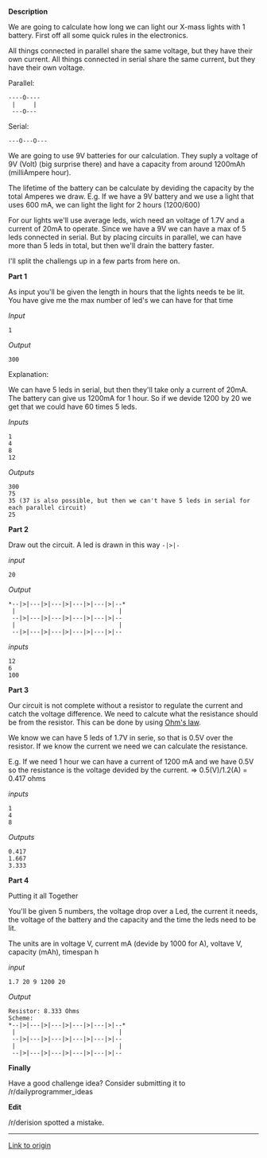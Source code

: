 **Description**

We are going to calculate how long we can light our X-mass lights with 1 battery.
First off all some quick rules in the electronics.

All things connected in parallel share the same voltage, but they have their own current.
All things connected in serial share the same current, but they have their own voltage.

Parallel:

    ----O---- 
     |     |
     ---O---

Serial:

    ---O---O---

We are going to use 9V batteries for our calculation.
They suply a voltage of 9V (Volt) (big surprise there) and have a capacity from around 1200mAh (milliAmpere hour).

The lifetime of the battery can be calculate by deviding the capacity by the total Amperes we draw.
E.g. If we have a 9V battery and we use a light that uses 600 mA, we can light the light for 2 hours (1200/600)

For our lights we'll use average leds, wich need an voltage of 1.7V and a current of 20mA to operate.
Since we have a 9V we can have a max of 5 leds connected in serial. But by placing circuits in parallel, we can have more than 5 leds in total, but then we'll drain the battery faster.

I'll split the challengs up in a few parts from here on.

**Part 1**

As input you'll be given the length in hours that the lights needs te be lit.
You have give me the max number of led's we can have for that time

*Input*

    1

*Output*

    300

Explanation:

We can have 5 leds in serial, but then they'll take only a current of 20mA.
The battery can give us 1200mA for 1 hour. So if we devide 1200 by 20 we get that we could have 60 times 5 leds.

*Inputs*

    1
    4
    8
    12

*Outputs*

    300
    75
    35 (37 is also possible, but then we can't have 5 leds in serial for each parallel circuit)
    25

**Part 2**

Draw out the circuit.
A led is drawn in this way `-|>|-`

*input*

    20

*Output*
    
    *--|>|---|>|---|>|---|>|---|>|--*
     |                             |
     --|>|---|>|---|>|---|>|---|>|--
     |                             |
     --|>|---|>|---|>|---|>|---|>|--

*inputs*

    12
    6
    100

**Part 3**

Our circuit is not complete without a resistor to regulate the current and catch the voltage difference.
We need to calcute what the resistance should be from the resistor. This can be done by using [Ohm's law](https://en.wikipedia.org/wiki/Ohm%27s_law).

We know we can have 5 leds of 1.7V in serie, so that is 0.5V over the resistor.
If we know the current we need we can calculate the resistance.

E.g. If we need 1 hour we can have a current of 1200 mA and we have 0.5V so the resistance is the voltage devided by the current.
=> 0.5(V)/1.2(A) = 0.417 ohms

*inputs*

    1
    4
    8

*Outputs*

    0.417
    1.667
    3.333

**Part 4**

Putting it all Together

You'll be given 5 numbers, the voltage drop over a Led, the current it needs, the voltage of the battery and the capacity and the time the leds need to be lit.

The units are in voltage V, current mA (devide by 1000 for A), voltave V, capacity (mAh), timespan h

*input*

    1.7 20 9 1200 20

*Output*

    Resistor: 8.333 Ohms
    Scheme:
    *--|>|---|>|---|>|---|>|---|>|--*
     |                             |
     --|>|---|>|---|>|---|>|---|>|--
     |                             |
     --|>|---|>|---|>|---|>|---|>|--


**Finally**

Have a good challenge idea?
Consider submitting it to /r/dailyprogrammer_ideas

**Edit**

/r/derision spotted a mistake.

---

[Link to origin](https://www.reddit.com/r/dailyprogrammer/3xpgj8)